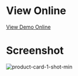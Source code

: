# View Online
[View Demo Online](https://fariidlotfi.github.io/ready-templates/sections/product-card-1/)

# Screenshot
![product-card-1-shot-min](https://github.com/fariidlotfi/ready-templates/assets/138003177/917e163e-e561-45a7-a144-4d1988c10d19)

